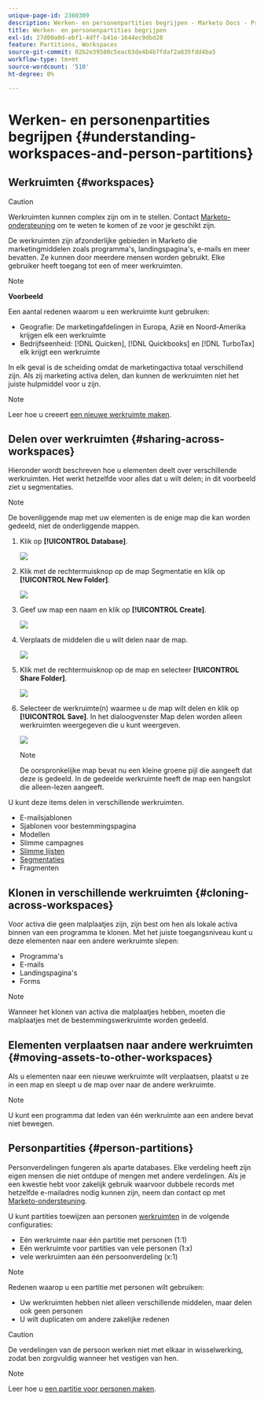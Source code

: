 ```yaml
---
unique-page-id: 2360309
description: Werken- en personenpartities begrijpen - Marketo Docs - Productdocumentatie
title: Werken- en personenpartities begrijpen
exl-id: 27d00a0d-ebf1-4dff-b41e-1644ec9dbd28
feature: Partitions, Workspaces
source-git-commit: 02b2e39580c5eac63de4b4b7fdaf2a835fdd4ba5
workflow-type: tm+mt
source-wordcount: '510'
ht-degree: 0%

---
```


# Werken- en personenpartities begrijpen {#understanding-workspaces-and-person-partitions}

## Werkruimten {#workspaces}

>[!CAUTION]
>
>Werkruimten kunnen complex zijn om in te stellen. Contact [Marketo-ondersteuning](https://nation.marketo.com/t5/Support/ct-p/Support) om te weten te komen of ze voor je geschikt zijn.

De werkruimten zijn afzonderlijke gebieden in Marketo die marketingmiddelen zoals programma&#39;s, landingspagina&#39;s, e-mails en meer bevatten. Ze kunnen door meerdere mensen worden gebruikt. Elke gebruiker heeft toegang tot een of meer werkruimten.

>[!NOTE]
>
>**Voorbeeld**
>
>Een aantal redenen waarom u een werkruimte kunt gebruiken:
>
>* Geografie: De marketingafdelingen in Europa, Azië en Noord-Amerika krijgen elk een werkruimte
>* Bedrijfseenheid: [!DNL Quicken], [!DNL Quickbooks] en [!DNL TurboTax] elk krijgt een werkruimte
>
>In elk geval is de scheiding omdat de marketingactiva totaal verschillend zijn. Als zij marketing activa delen, dan kunnen de werkruimten niet het juiste hulpmiddel voor u zijn.

>[!NOTE]
>
>Leer hoe u creeert [een nieuwe werkruimte maken](/help/marketo/product-docs/administration/workspaces-and-person-partitions/create-a-new-workspace.md).

## Delen over werkruimten {#sharing-across-workspaces}

Hieronder wordt beschreven hoe u elementen deelt over verschillende werkruimten. Het werkt hetzelfde voor alles dat u wilt delen; in dit voorbeeld ziet u segmentaties.

>[!NOTE]
>
>De bovenliggende map met uw elementen is de enige map die kan worden gedeeld, niet de onderliggende mappen.

1. Klik op **[!UICONTROL Database]**.

   ![](assets/understanding-workspaces-and-person-partitions-1.png)

1. Klik met de rechtermuisknop op de map Segmentatie en klik op **[!UICONTROL New Folder]**.

   ![](assets/understanding-workspaces-and-person-partitions-2.png)

1. Geef uw map een naam en klik op **[!UICONTROL Create]**.

   ![](assets/understanding-workspaces-and-person-partitions-3.png)

1. Verplaats de middelen die u wilt delen naar de map.

   ![](assets/understanding-workspaces-and-person-partitions-4.png)

1. Klik met de rechtermuisknop op de map en selecteer **[!UICONTROL Share Folder]**.

   ![](assets/understanding-workspaces-and-person-partitions-5.png)

1. Selecteer de werkruimte(n) waarmee u de map wilt delen en klik op **[!UICONTROL Save]**. In het dialoogvenster Map delen worden alleen werkruimten weergegeven die u kunt weergeven.

   ![](assets/understanding-workspaces-and-person-partitions-6.png)

   >[!NOTE]
   >
   >De oorspronkelijke map bevat nu een kleine groene pijl die aangeeft dat deze is gedeeld. In de gedeelde werkruimte heeft de map een hangslot die alleen-lezen aangeeft.

U kunt deze items delen in verschillende werkruimten.

* E-mailsjablonen
* Sjablonen voor bestemmingspagina
* Modellen
* Slimme campagnes
* [Slimme lijsten](/help/marketo/product-docs/core-marketo-concepts/smart-lists-and-static-lists/using-smart-lists/reference-a-list-or-smart-list-across-workspaces.md)
* [Segmentaties](/help/marketo/product-docs/administration/workspaces-and-person-partitions/share-segmentations-across-workspaces-and-partitions.md)
* Fragmenten

## Klonen in verschillende werkruimten {#cloning-across-workspaces}

Voor activa die geen malplaatjes zijn, zijn best om hen als lokale activa binnen van een programma te klonen.  Met het juiste toegangsniveau kunt u deze elementen naar een andere werkruimte slepen:

* Programma&#39;s
* E-mails
* Landingspagina&#39;s
* Forms

>[!NOTE]
>
>Wanneer het klonen van activa die malplaatjes hebben, moeten die malplaatjes met de bestemmingswerkruimte worden gedeeld.

## Elementen verplaatsen naar andere werkruimten {#moving-assets-to-other-workspaces}

Als u elementen naar een nieuwe werkruimte wilt verplaatsen, plaatst u ze in een map en sleept u de map over naar de andere werkruimte.

>[!NOTE]
>
>U kunt een programma dat leden van één werkruimte aan een andere bevat niet bewegen.

## Personpartities {#person-partitions}

Personverdelingen fungeren als aparte databases. Elke verdeling heeft zijn eigen mensen die niet ontdupe of mengen met andere verdelingen. Als je een kwestie hebt voor zakelijk gebruik waarvoor dubbele records met hetzelfde e-mailadres nodig kunnen zijn, neem dan contact op met [Marketo-ondersteuning](https://nation.marketo.com/t5/Support/ct-p/Support).

U kunt partities toewijzen aan personen  [werkruimten](create-a-new-workspace.md) in de volgende configuraties:

* Eén werkruimte naar één partitie met personen (1:1)
* Eén werkruimte voor partities van vele personen (1:x)
* vele werkruimten aan één persoonverdeling (x:1)

>[!NOTE]
>
>Redenen waarop u een partitie met personen wilt gebruiken:
>
>* Uw werkruimten hebben niet alleen verschillende middelen, maar delen ook geen personen
>* U wilt duplicaten om andere zakelijke redenen

>[!CAUTION]
>
>De verdelingen van de persoon werken niet met elkaar in wisselwerking, zodat ben zorgvuldig wanneer het vestigen van hen.

>[!NOTE]
>
>Leer hoe u [een partitie voor personen maken](/help/marketo/product-docs/administration/workspaces-and-person-partitions/create-a-person-partition.md).
